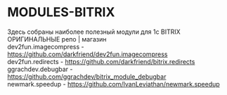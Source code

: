 # MODULES-BITRIX
Здесь собраны наиболее полезный модули для 1c BITRIX
ОРИГИНАЛЬНЫЕ репо | магазин <br>
dev2fun.imagecompress - https://github.com/darkfriend/dev2fun.imagecompress <br>
dev2fun.redirects - https://github.com/darkfriend/bitrix.redirects<br>
ggrachdev.debugbar - https://github.com/ggrachdev/bitrix_module_debugbar <br>
newmark.speedup - https://github.com/IvanLeviathan/newmark.speedup 
